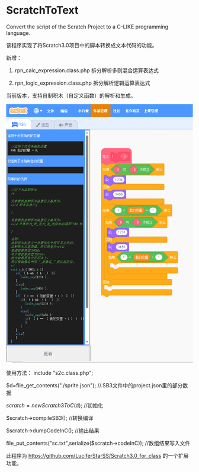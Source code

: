 # ScratchToText
Convert the script of the Scratch Project to a C-LIKE programming language.

该程序实现了将Scratch3.0项目中的脚本转换成文本代码的功能。

新增：

1.  rpn_calc_expression.class.php
拆分解析多则混合运算表达式

2.  rpn_logic_expression.class.php
拆分解析逻辑运算表达式

当前版本，支持自制积木（自定义函数）的解析和生成。

![演示效果](https://github.com/LuciferStarSS/ScratchToText/blob/main/test.png?raw=true)

使用方法：
   include "s2c.class.php";

   $d=file_get_contents("./sprite.json");	//.SB3文件中的project.json里的部分数据
   
   $scratch= new Scratch3ToC($d);		//初始化
   
   $scratch->compileSB3();			//转换编译
   
   $scratch->dumpCodeInC();			//输出结果
   
   file_put_contents("sc.txt",serialize($scratch->codeInC));	//数组结果写入文件

此程序为 https://github.com/LuciferStarSS/Scratch3.0_for_class 的一个扩展功能。
